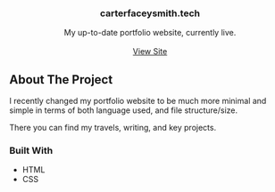 <!-- TITLE SECTION -->
<h3 align="center">carterfaceysmith.tech</h3>

  <p align="center">
    My up-to-date portfolio website, currently live.
    <br />
    <br />
    <a href="https://carterfaceysmith.tech">View Site</a>
  </p>
</div>

<!-- ABOUT THE PROJECT -->
## About The Project

I recently changed my portfolio website to be much more minimal and simple in terms of both language used, and file structure/size.

There you can find my travels, writing, and key projects.

<!-- TECH STACK -->
### Built With

* HTML
* CSS